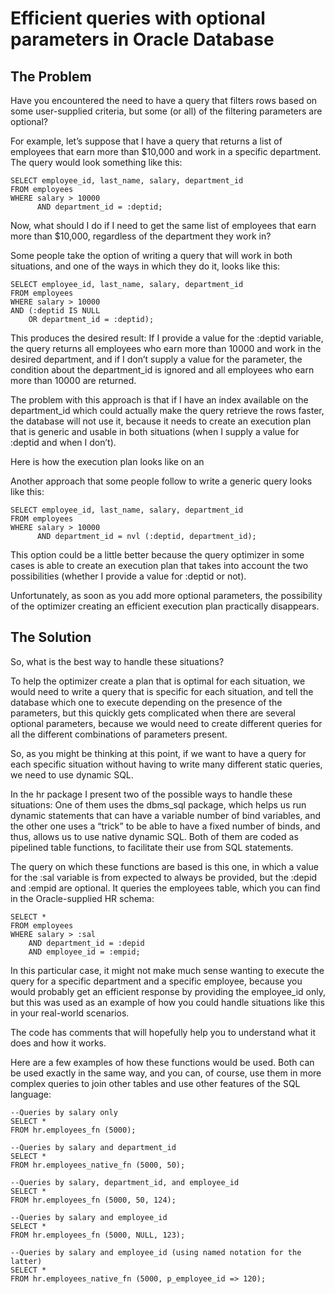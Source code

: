 ﻿# Efficient queries with optional parameters in Oracle Database

## The Problem
Have you encountered the need to have a query that filters rows based on some user-supplied criteria, but some (or all) of the filtering parameters are optional?

For example, let’s suppose that I have a query that returns a list of employees that earn more than $10,000 and work in a specific department. The query would look something like this:

    SELECT employee_id, last_name, salary, department_id
    FROM employees
    WHERE salary > 10000
          AND department_id = :deptid;

Now, what should I do if I need to get the same list of employees that earn more than $10,000,  regardless of the department they work in?

Some people take the option of writing a query that will work in both situations, and one of the ways in which they do it, looks like this:

    SELECT employee_id, last_name, salary, department_id
    FROM employees
    WHERE salary > 10000
    AND (:deptid IS NULL
        OR department_id = :deptid);

This produces the desired result: If I provide a value for the :deptid variable, the query returns all employees who earn more than 10000 and work in the desired department, and if I don’t supply a value for the parameter, the condition about the department_id is ignored and all employees who earn more than 10000 are returned.

The problem with this approach is that if I have an index available on the department_id which could actually make the query retrieve the rows faster, the database will not use it, because it needs to create an execution plan that is generic and usable in both situations (when I supply a value for :deptid and when I don’t).

Here is how the execution plan looks like on an

Another approach that some people follow to write a generic query looks like this:

    SELECT employee_id, last_name, salary, department_id
    FROM employees
    WHERE salary > 10000
          AND department_id = nvl (:deptid, department_id);

This option could be a little better because the query optimizer in some cases is able to create an execution plan that takes into account the two possibilities  (whether I provide a value for :deptid or not).

Unfortunately, as soon as you add more optional parameters, the possibility of the optimizer creating an efficient execution plan practically disappears.

## The Solution
So, what is the best way to handle these situations?

To help the optimizer create a plan that is optimal for each situation, we would need to write a query that is specific for each situation, and tell the database which one to execute depending on the presence of the parameters, but this quickly gets complicated when there are several optional parameters, because we would need to create different queries for all the different combinations of parameters present.

So, as you might be thinking at this point, if we want to have a query for each specific situation without having to write many different static queries, we need to use dynamic SQL.

In the hr package I present two of the possible ways to handle these situations: One of them uses the dbms_sql package, which helps us run dynamic statements that can have a variable number of bind variables, and the other one uses a “trick” to be able to have a fixed number of binds, and thus, allows us to use native dynamic SQL. Both of them are coded as pipelined table functions, to facilitate their use from SQL statements.

The query on which these functions are based is this one, in which a value for the :sal variable is from expected to always be provided, but the :depid and :empid are optional. It queries the employees table, which you can find in the Oracle-supplied HR schema:

    SELECT *
    FROM employees
    WHERE salary > :sal
        AND department_id = :depid
        AND employee_id = :empid;

In this particular case, it might not make much sense wanting to execute the query for a specific department and a specific employee, because you would probably get an efficient response by providing the employee_id only, but this was used as an example of how you could handle situations like this in your real-world scenarios.

The code has comments that will hopefully help you to understand what it does and how it works.

Here are a few examples of how these functions would be used. Both can be used exactly in the same way, and you can, of course, use them in more complex queries to join other tables and use other features of the SQL language:

    --Queries by salary only
    SELECT *
    FROM hr.employees_fn (5000);
    
    --Queries by salary and department_id
    SELECT *
    FROM hr.employees_native_fn (5000, 50);
    
    --Queries by salary, department_id, and employee_id
    SELECT *
    FROM hr.employees_fn (5000, 50, 124);
    
    --Queries by salary and employee_id
    SELECT *
    FROM hr.employees_fn (5000, NULL, 123);
    
    --Queries by salary and employee_id (using named notation for the latter)
    SELECT *
    FROM hr.employees_native_fn (5000, p_employee_id => 120);    

